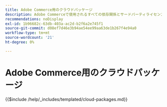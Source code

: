 ```yaml
---
title: Adobe Commerce用のクラウドパッケージ
description: Adobe Commerceで使用されるすべての依存関係とサードパーティライセンスについて説明します。
recommendations: noDisplay
exl-id: 1b96682c-63db-403a-ac2d-b2f6a2e745f1
source-git-commit: d08ef7d46e3b94ae54ee99aa63de1b267f4e94a0
workflow-type: tm+mt
source-wordcount: '21'
ht-degree: 0%

---
```


# Adobe Commerce用のクラウドパッケージ

{{$include /help/_includes/templated/cloud-packages.md}}

<!-- Last updated from includes: 2025-04-08 18:35:17 -->
